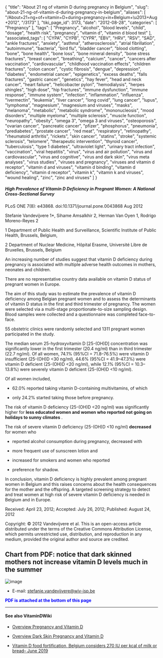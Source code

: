 {
    "title": "About 21 ng of vitamin D during pregnancy in Belgium",
    "slug": "about-21-ng-of-vitamin-d-during-pregnancy-in-belgium",
    "aliases": [
        "/About+21+ng+of+vitamin+D+during+pregnancy+in+Belgium+\u2013+Aug+2012",
        "/3173"
    ],
    "tiki_page_id": 3173,
    "date": "2012-08-28",
    "categories": [
        "Pregnancy"
    ],
    "tags": [
        "Pregnancy",
        "alcohol",
        "blood levels",
        "child",
        "dosage",
        "health risk",
        "pregnancy",
        "vitamin d",
        "vitamin d blood test"
    ],
    "associated_tags": [
        "CYPA",
        "CYPB",
        "CYPR",
        "EBV",
        "HRV",
        "RSV",
        "SAD",
        "ankle fractures",
        "anxiety",
        "asthma",
        "atherosclerosis",
        "atrial fibrillation",
        "autoimmune",
        "bacteria",
        "bird flu",
        "bladder cancer",
        "blood clotting",
        "bone",
        "bone health",
        "bone loss",
        "bone mineral density",
        "bone stress fractures",
        "breast cancer",
        "breathing",
        "calcium",
        "cancer",
        "cancers after vaccination",
        "cardiovascular",
        "childhood vaccination effects",
        "children fractures",
        "colon cancer",
        "cystic fibrosis",
        "dengue",
        "depression",
        "diabetes",
        "endometrial cancer",
        "epigenetics",
        "excess deaths",
        "falls fractures",
        "gastric cancer",
        "genetics",
        "hay fever",
        "head and neck cancer",
        "heart failure",
        "helicobacter pylori",
        "hemodialysis",
        "herpes shingles",
        "high dose",
        "hip fractures",
        "immune dysfunction",
        "immune response",
        "immune system",
        "infection",
        "inflammation",
        "influenza",
        "ivermectin",
        "leukemia",
        "liver cancer",
        "long covid",
        "lung cancer",
        "lupus",
        "lymphoma",
        "magnesium",
        "magnesium and viruses",
        "masks",
        "melanoma",
        "metabolic",
        "metabolic syndrome",
        "mononucleosis",
        "mood disorders",
        "multiple myeloma",
        "multiple sclerosis",
        "muscle function",
        "neuropathy",
        "obesity",
        "omega 3",
        "omega 3 and viruses",
        "osteoporosis",
        "ovarian cancer",
        "pancreatic cancer",
        "pfizer",
        "phosphorus",
        "pneumonia",
        "prediabetes",
        "prostate cancer",
        "red meat",
        "respiratory",
        "retinopathy",
        "rheumatoid arthritis",
        "rickets",
        "skin cancer",
        "statins",
        "stroke",
        "systemic sclerosis",
        "telomere",
        "therapeutic intervention",
        "thyroid cancer",
        "tuberculosis",
        "type 1 diabetes",
        "ultraviolet light",
        "urinary tract infection",
        "vaccination",
        "viral hepatitis",
        "virus",
        "virus and air pollution",
        "virus and cardiovascular",
        "virus and cognitive",
        "virus and dark skin",
        "virus meta analyses",
        "virus studies",
        "viruses and pregnancy",
        "viruses and vitamin d receptor",
        "vitamin d and viruses",
        "vitamin d binding",
        "vitamin d deficiency",
        "vitamin d receptor",
        "vitamin k",
        "vitamin k and viruses",
        "wound healing",
        "zinc",
        "zinc and viruses"
    ]
}


##### High Prevalence of Vitamin D Deficiency in Pregnant Women:  A National Cross-Sectional Survey

PLoS ONE 7(8): e43868. doi:10.1371/journal.pone.0043868 Aug 2012

Stefanie Vandevijvere 1*, Sihame Amsalkhir 2, Herman Van Oyen 1, Rodrigo Moreno-Reyes 2

1 Department of Public Health and Surveillance, Scientific Institute of Public Health, Brussels, Belgium, 

2 Department of Nuclear Medicine, Hôpital Erasme, Université Libre de Bruxelles, Brussels, Belgium

An increasing number of studies suggest that vitamin D deficiency during pregnancy is associated with multiple adverse health outcomes in mothers, neonates and children. 

There are no representative country data available on vitamin D status of pregnant women in Europe. 

The aim of this study was to estimate the prevalence of vitamin D deficiency among Belgian pregnant women and to assess the determinants of vitamin D status in the first and third trimester of pregnancy. The women were selected via a multi-stage proportionate-to-size sampling design. Blood samples were collected and a questionnaire was completed face-to-face. 

55 obstetric clinics were randomly selected and 1311 pregnant women participated in the study. 

The median serum 25-hydroxyvitamin D <span>[25-(OH)D]</span> concentration was significantly lower in the first trimester (20.4 ng/ml) than in third trimester (22.7 ng/ml). Of all women, 74.1% (95%CI = 71.8–76.5%) were vitamin D insufficient (25-(OH)D <30 ng/ml), 44.6% (95%CI = 41.9–47.3%) were vitamin D deficient (25-(OH)D <20 ng/ml), while 12.1% (95%CI = 10.3–13.8%) were severely vitamin D deficient (25-(OH)D <10 ng/ml). 

Of all women included, 

* 62.0% reported taking vitamin D-containing multivitamins, of which 

* only 24.2% started taking those before pregnancy. 

The risk of vitamin D deficiency (25-(OH)D <20 ng/ml) was significantly higher for  **less educated women and women who reported not going on holidays to sunny climates** . 

The risk of severe vitamin D deficiency (25-(OH)D <10 ng/ml)  **decreased**  for women who 

* reported alcohol consumption during pregnancy, decreased with 

* more frequent use of sunscreen lotion and 

* increased for smokers and women who reported 

* preference for shadow. 

In conclusion, vitamin D deficiency is highly prevalent among pregnant women in Belgium and this raises concerns about the health consequences for the mother and the offspring. A targeted screening strategy to detect and treat women at high risk of severe vitamin D deficiency is needed in Belgium and in Europe.

Received: April 23, 2012; Accepted: July 26, 2012; Published: August 24, 2012

Copyright: © 2012 Vandevijvere et al. This is an open-access article distributed under the terms of the Creative Commons Attribution License, which permits unrestricted use, distribution, and reproduction in any medium, provided the original author and source are credited.

## Chart from PDF: notice that dark skinned mothers not increase vitamin D levels much in the summer

<img src="https://d378j1rmrlek7x.cloudfront.net/attachments/jpeg/pregnant-in-belgium.jpg" alt="image">

* E-mail: stefanie.vandevijvere@wiv-isp.be

 **<span style="color:#00F;">PDF is attached at the bottom of this page</span>** 

---

#### See also VitaminDWiki

* [Overview Pregnancy and Vitamin D](/tags/overview-pregnancy-and-vitamin-d.html)

* [Overview Dark Skin Pregnancy and Vitamin D](/tags/overview-dark-skin-pregnancy-and-vitamin-d.html)

* [Vitamin D food fortification, Belgium considers 270 IU per kcal of milk or bread– June 2019](/tags/vitamin-d-food-fortification-belgium-considers-270-iu-per-kcal-of-milk-or-bread-june-2019.html)